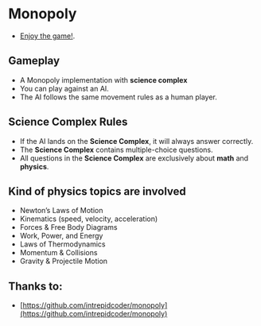 # Monopoly

- [Enjoy the game!](https://grayu3.github.io/monopoly-fisika/).

## Gameplay
- A Monopoly implementation with **science complex**
- You can play against an AI.
- The AI follows the same movement rules as a human player.

## Science Complex Rules
- If the AI lands on the **Science Complex**, it will always answer correctly.
- The **Science Complex** contains multiple-choice questions.
- All questions in the **Science Complex** are exclusively about **math** and **physics**.

## Kind of physics topics are involved
- Newton’s Laws of Motion
- Kinematics (speed, velocity, acceleration)
- Forces & Free Body Diagrams
- Work, Power, and Energy
- Laws of Thermodynamics
- Momentum & Collisions
- Gravity & Projectile Motion

## Thanks to: 
- [https://github.com/intrepidcoder/monopoly](https://github.com/intrepidcoder/monopoly)



